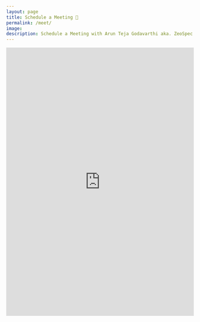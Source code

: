 ```yaml
---
layout: page
title: Schedule a Meeting 🤝
permalink: /meet/
image: 
description: Schedule a Meeting with Arun Teja Godavarthi aka. ZeoSpec a Community Builder, a Rotaractor and an Entrepreneur, with deep love towards Open Source, Training, and exploring the uncharted paths.
---
```

<iframe src="https://timesync.novocall.co/zeospec/" width="100%" height="720" frameborder="0" style="max-width: 100%"></iframe>